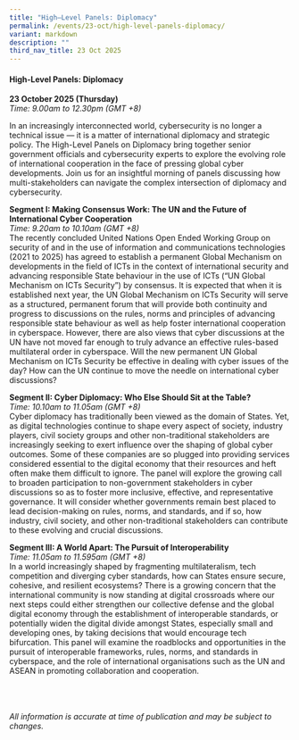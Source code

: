 ```yaml
---
title: "High–Level Panels: Diplomacy"
permalink: /events/23-oct/high-level-panels-diplomacy/
variant: markdown
description: ""
third_nav_title: 23 Oct 2025
---
```

#### **High-Level Panels: Diplomacy**

**23 October 2025 (Thursday)**  
*Time: 9.00am to 12.30pm (GMT +8)*

In an increasingly interconnected world, cybersecurity is no longer a technical issue — it is a matter of international diplomacy and strategic policy. The High-Level Panels on Diplomacy bring together senior government officials and cybersecurity experts to explore the evolving role of international cooperation in the face of pressing global cyber developments. Join us for an insightful morning of panels discussing how multi-stakeholders can navigate the complex intersection of diplomacy and cybersecurity. 

**Segment I: Making Consensus Work: The UN and the Future of International Cyber Cooperation**
<br>*Time: 9.20am to 10.10am (GMT +8)*
<br>The recently concluded United Nations Open Ended Working Group on security of and in the use of information and communications technologies (2021 to 2025) has agreed to establish a permanent Global Mechanism on developments in the field of ICTs in the context of international security and advancing responsible State behaviour in the use of ICTs (“UN Global Mechanism on ICTs Security”) by consensus. It is expected that when it is established next year,  the UN Global Mechanism on ICTs Security will serve as a structured, permanent forum that will provide both continuity and progress to discussions on the rules, norms and principles of advancing responsible state behaviour as well as help foster international cooperation in cyberspace. However, there are also views that cyber discussions at the UN have not moved far enough to truly advance an effective rules-based multilateral order in cyberspace. Will the new permanent UN Global Mechanism on ICTs Security be effective in dealing with cyber issues of the day? How can the UN continue to move the needle on international cyber discussions?

**Segment II: Cyber Diplomacy: Who Else Should Sit at the Table?**
<br>*Time: 10.10am to 11.05am (GMT +8)*
<br>Cyber diplomacy has traditionally been viewed as the domain of States. Yet, as digital technologies continue to shape every aspect of society, industry players, civil society groups and other non-traditional stakeholders are increasingly seeking to exert influence over the shaping of global cyber outcomes. Some of these companies are so plugged into providing services considered essential to the digital economy that their resources and heft often make them difficult to ignore. The panel will explore the growing call to broaden participation to non-government stakeholders in cyber discussions so as to foster more inclusive, effective, and representative governance. It will consider whether governments remain best placed to lead decision-making on rules, norms, and standards, and if so, how industry, civil society, and other non-traditional stakeholders can contribute to these evolving and crucial discussions.

**Segment III: A World Apart: The Pursuit of Interoperability**
<br>*Time: 11.05am to 11.595am (GMT +8)*
<br>In a world increasingly shaped by fragmenting multilateralism, tech competition and diverging cyber standards, how can States ensure secure, cohesive, and resilient ecosystems? There is a growing concern that the international community is now standing at digital crossroads where our next steps could either strengthen our collective defense and the global digital economy through the establishment of interoperable standards, or potentially widen the digital divide amongst States, especially small and developing ones, by taking decisions that would encourage tech bifurcation. This panel will examine the roadblocks and opportunities in the pursuit of interoperable frameworks, rules, norms, and standards in cyberspace, and the role of international organisations such as the UN and ASEAN in promoting collaboration and cooperation.

<br><br><br>
*All information is accurate at time of publication and may be subject to changes.*